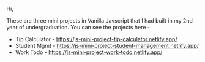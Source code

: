 Hi, 

These are three mini projects in Vanilla Javscript that I had built in my 2nd year of undergraduation. 
You can see the projects here -

* Tip Calculator - https://js-mini-project-tip-calculator.netlify.app/
* Student Mgmt - https://js-mini-project-student-management.netlify.app/ 
* Work Todo - https://js-mini-project-work-todo.netlify.app/
